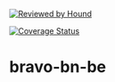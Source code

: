 [![Reviewed by Hound](https://img.shields.io/badge/Reviewed_by-Hound-8E64B0.svg)](https://houndci.com)

[![Coverage Status](https://coveralls.io/repos/github/atlp-rwanda/bravo-bn-be/badge.svg?branch=develop)](https://coveralls.io/github/atlp-rwanda/bravo-bn-be?branch=develop)

# bravo-bn-be

